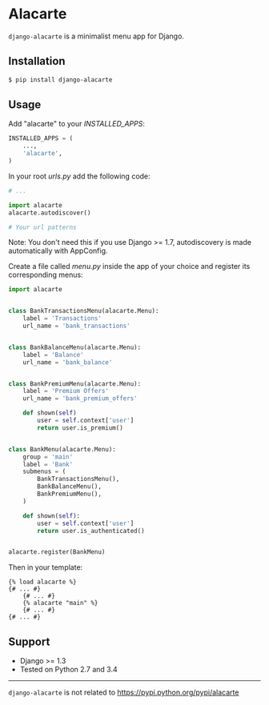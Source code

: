 Alacarte
========

`django-alacarte` is a minimalist menu app for Django.

## Installation

```bash
$ pip install django-alacarte
```

## Usage

Add "alacarte" to your *INSTALLED_APPS*:

```python
INSTALLED_APPS = (
    ...,
    'alacarte',
)
```

In your root _urls.py_ add the following code:

```python
# ...

import alacarte
alacarte.autodiscover()

# Your url patterns
```

Note: You don't need this if you use Django >= 1.7, autodiscovery is made automatically with AppConfig.

Create a file called _menu.py_ inside the app of your choice and register its corresponding menus:

```python
import alacarte


class BankTransactionsMenu(alacarte.Menu):
    label = 'Transactions'
    url_name = 'bank_transactions'


class BankBalanceMenu(alacarte.Menu):
    label = 'Balance'
    url_name = 'bank_balance'


class BankPremiumMenu(alacarte.Menu):
    label = 'Premium Offers'
    url_name = 'bank_premium_offers'

    def shown(self)
        user = self.context['user']
        return user.is_premium()


class BankMenu(alacarte.Menu):
    group = 'main'
    label = 'Bank'
    submenus = (
        BankTransactionsMenu(),
        BankBalanceMenu(),
        BankPremiumMenu(),
    )

    def shown(self):
        user = self.context['user']
        return user.is_authenticated()


alacarte.register(BankMenu)
```

Then in your template:

```django
{% load alacarte %}
{# ... #}
    {# ... #}
    {% alacarte "main" %}
    {# ... #}
{# ... #}
```

## Support

- Django >= 1.3
- Tested on Python 2.7 and 3.4

-----

`django-alacarte` is not related to https://pypi.python.org/pypi/alacarte


